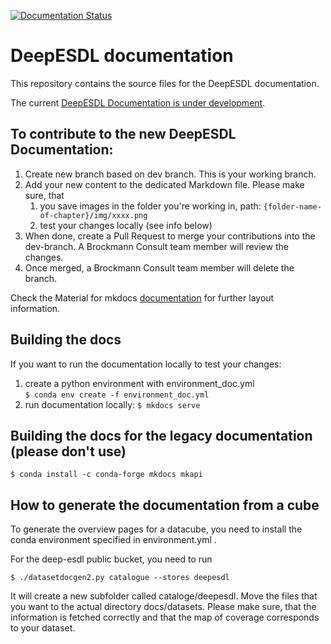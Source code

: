 [![Documentation Status](https://readthedocs.org/projects/deepesdl/badge/?version=latest)](https://deepesdl.readthedocs.io/en/latest/?badge=latest)

# DeepESDL documentation

This repository contains the source files for the DeepESDL documentation.


The current [DeepESDL Documentation is under development](https://deepesdl.github.io/deepesdl-doc/dev/).

## To contribute to the new DeepESDL Documentation:
1. Create new branch based on dev branch. This is your working branch.
2. Add your new content to the dedicated Markdown file. Please make sure, that
   1. you save images in the folder you're working in,
      path: `{folder-name-of-chapter}/img/xxxx.png`
   2. test your changes locally (see info below)
3. When done, create a Pull Request to merge your contributions into the 
   dev-branch. A Brockmann Consult team member will review the changes.
4. Once merged, a Brockmann Consult team member will delete the branch.


Check the Material for mkdocs 
[documentation](https://squidfunk.github.io/mkdocs-material/setup/) for 
further layout information.

## Building the docs
If you want to run the documentation locally to test your changes:

1. create a python environment with environment_doc.yml   
   `$ conda env create -f environment_doc.yml`
2. run documentation locally: `$ mkdocs serve`



## Building the docs for the legacy documentation (please don't use)

    $ conda install -c conda-forge mkdocs mkapi

## How to generate the documentation from a cube

To generate the overview pages for a datacube, you need to install the 
conda environment specified in environment.yml .

For the deep-esdl public bucket, you need to run 

    $ ./datasetdocgen2.py catalogue --stores deepesdl

It will create a new subfolder called cataloge/deepesdl. Move the files 
that you want to the actual directory docs/datasets. Please make sure, that 
the information is fetched correctly and that the map of coverage 
corresponds to your dataset. 
